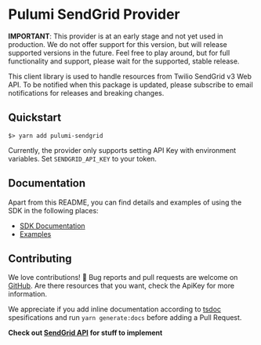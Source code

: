 # Pulumi SendGrid Provider

**IMPORTANT**: This provider is at an early stage and not yet used in production.
We do not offer support for this version, but will release supported versions
in the future. Feel free to play around, but for full functionality and support,
please wait for the supported, stable release.

This client library is used to handle resources from Twilio SendGrid v3 Web API. To be notified when this package is updated, please subscribe to email notifications for releases and breaking changes.

## Quickstart

```shell
$> yarn add pulumi-sendgrid
```

Currently, the provider only supports setting API Key with environment variables.
Set `SENDGRID_API_KEY` to your token.

## Documentation

Apart from this README, you can find details and examples of using the SDK in
the following places:

- [SDK Documentation](docs/)
- [Examples](examples/)

## Contributing

We love contributions! 🙏 Bug reports and pull requests are welcome on [GitHub][github].
Are there resources that you want, check the ApiKey for more information.

We appreciate if you add inline documentation according to [tsdoc][tsdoc] spesifications and
run `yarn generate:docs` before adding a Pull Request.

**Check out [SendGrid API][sendgrid-api] for stuff to implement**

[build-badge]: https://github.com/bjerkio/pulumi-sendgrid/workflows/build/badge.svg
[lgtm-badge]: https://img.shields.io/lgtm/alerts/g/bjerkio/pulumi-sendgrid.svg?logo=lgtm&logoWidth=18
[lgtm-alerts]: https://lgtm.com/projects/g/bjerkio/pulumi-sendgrid/alerts/
[codeclimate-badge]: https://api.codeclimate.com/v1/badges/8efd79a95f6ffa7e6264/maintainability
[codeclimate]: https://codeclimate.com/github/bjerkio/pulumi-sendgrid/maintainability
[github]: https://github.com/bjerkio/pulumi-sendgrid
[sendgrid-api]: https://sendgrid.com/docs/API_Reference/api_v3.html
[tsdoc]: https://github.com/microsoft/tsdoc
